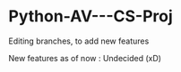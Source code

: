# Python-AV---CS-Proj

Editing branches, to add new features

New features as of now : Undecided (xD)
